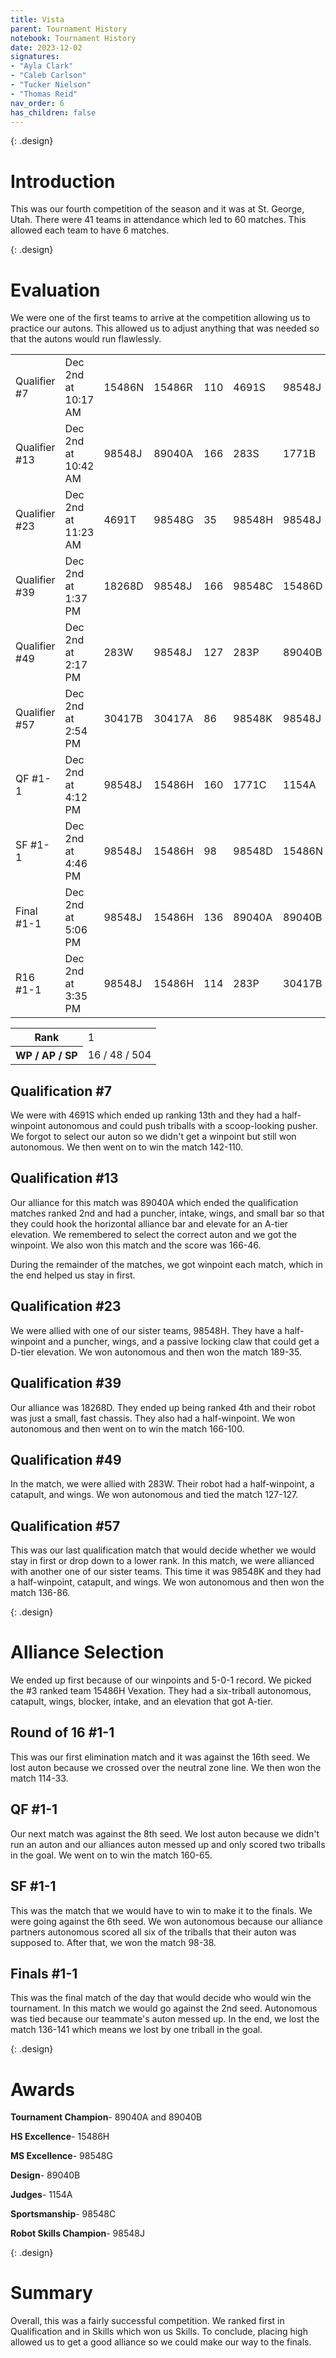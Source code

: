 ```yaml
---
title: Vista
parent: Tournament History
notebook: Tournament History
date: 2023-12-02
signatures:
- "Ayla Clark"
- "Caleb Carlson"
- "Tucker Nielson"
- "Thomas Reid"
nav_order: 6
has_children: false
---
```


{: .design}
# Introduction

This was our fourth competition of the season and it was at St. George, Utah. There were 41 teams in attendance which led to 60 matches. This allowed each team to have 6 matches.

{: .design}
# Evaluation

We were one of the first teams to arrive at the competition allowing us to practice our autons. This allowed us to adjust anything that was needed so that the autons would run flawlessly. 

<div class="card mb-3" data-v-002f5624=""><!----><table class="table table-hover match-results vrc-match-results"><tbody><tr class="match-result-blue" data-v-21f72818=""><td class="match-col" data-v-21f72818="">Qualifier #7</td><td data-v-21f72818="">Dec 2nd at 10:17 AM</td><td class="red-team" data-v-21f72818="">15486N</td><td class="red-team" data-v-21f72818="">15486R</td><td class="red-team" data-v-21f72818="">110</td><td class="blue-team" data-v-21f72818="">4691S</td><td class="blue-team highlight" data-v-21f72818="">98548J</td><td class="blue-team" data-v-21f72818="">142</td></tr><tr class="match-result-red" data-v-21f72818=""><td class="match-col" data-v-21f72818="">Qualifier #13</td><td data-v-21f72818="">Dec 2nd at 10:42 AM</td><td class="red-team highlight" data-v-21f72818="">98548J</td><td class="red-team" data-v-21f72818="">89040A</td><td class="red-team" data-v-21f72818="">166</td><td class="blue-team" data-v-21f72818="">283S</td><td class="blue-team" data-v-21f72818="">1771B</td><td class="blue-team" data-v-21f72818="">46</td></tr><tr class="match-result-blue" data-v-21f72818=""><td class="match-col" data-v-21f72818="">Qualifier #23</td><td data-v-21f72818="">Dec 2nd at 11:23 AM</td><td class="red-team" data-v-21f72818="">4691T</td><td class="red-team" data-v-21f72818="">98548G</td><td class="red-team" data-v-21f72818="">35</td><td class="blue-team" data-v-21f72818="">98548H</td><td class="blue-team highlight" data-v-21f72818="">98548J</td><td class="blue-team" data-v-21f72818="">189</td></tr><tr class="match-result-red" data-v-21f72818=""><td class="match-col" data-v-21f72818="">Qualifier #39</td><td data-v-21f72818="">Dec 2nd at 1:37 PM</td><td class="red-team" data-v-21f72818="">18268D</td><td class="red-team highlight" data-v-21f72818="">98548J</td><td class="red-team" data-v-21f72818="">166</td><td class="blue-team" data-v-21f72818="">98548C</td><td class="blue-team" data-v-21f72818="">15486D</td><td class="blue-team" data-v-21f72818="">100</td></tr><tr class="match-result-tie" data-v-21f72818=""><td class="match-col" data-v-21f72818="">Qualifier #49</td><td data-v-21f72818="">Dec 2nd at 2:17 PM</td><td class="red-team" data-v-21f72818="">283W</td><td class="red-team highlight" data-v-21f72818="">98548J</td><td class="red-team" data-v-21f72818="">127</td><td class="blue-team" data-v-21f72818="">283P</td><td class="blue-team" data-v-21f72818="">89040B</td><td class="blue-team" data-v-21f72818="">127</td></tr><tr class="match-result-blue" data-v-21f72818=""><td class="match-col" data-v-21f72818="">Qualifier #57</td><td data-v-21f72818="">Dec 2nd at 2:54 PM</td><td class="red-team" data-v-21f72818="">30417B</td><td class="red-team" data-v-21f72818="">30417A</td><td class="red-team" data-v-21f72818="">86</td><td class="blue-team" data-v-21f72818="">98548K</td><td class="blue-team highlight" data-v-21f72818="">98548J</td><td class="blue-team" data-v-21f72818="">136</td></tr><tr class="match-result-red" data-v-21f72818=""><td class="match-col" data-v-21f72818="">QF #1-1</td><td data-v-21f72818="">Dec 2nd at 4:12 PM</td><td class="red-team highlight" data-v-21f72818="">98548J</td><td class="red-team" data-v-21f72818="">15486H</td><td class="red-team" data-v-21f72818="">160</td><td class="blue-team" data-v-21f72818="">1771C</td><td class="blue-team" data-v-21f72818="">1154A</td><td class="blue-team" data-v-21f72818="">65</td></tr><tr class="match-result-red" data-v-21f72818=""><td class="match-col" data-v-21f72818="">SF #1-1</td><td data-v-21f72818="">Dec 2nd at 4:46 PM</td><td class="red-team highlight" data-v-21f72818="">98548J</td><td class="red-team" data-v-21f72818="">15486H</td><td class="red-team" data-v-21f72818="">98</td><td class="blue-team" data-v-21f72818="">98548D</td><td class="blue-team" data-v-21f72818="">15486N</td><td class="blue-team" data-v-21f72818="">38</td></tr><tr class="match-result-blue" data-v-21f72818=""><td class="match-col" data-v-21f72818="">Final #1-1</td><td data-v-21f72818="">Dec 2nd at 5:06 PM</td><td class="red-team highlight" data-v-21f72818="">98548J</td><td class="red-team" data-v-21f72818="">15486H</td><td class="red-team" data-v-21f72818="">136</td><td class="blue-team" data-v-21f72818="">89040A</td><td class="blue-team" data-v-21f72818="">89040B</td><td class="blue-team" data-v-21f72818="">141</td></tr><tr class="match-result-red" data-v-21f72818=""><td class="match-col" data-v-21f72818="">R16 #1-1</td><td data-v-21f72818="">Dec 2nd at 3:35 PM</td><td class="red-team highlight" data-v-21f72818="">98548J</td><td class="red-team" data-v-21f72818="">15486H</td><td class="red-team" data-v-21f72818="">114</td><td class="blue-team" data-v-21f72818="">283P</td><td class="blue-team" data-v-21f72818="">30417B</td><td class="blue-team" data-v-21f72818="">33</td></tr></tbody></table><div class="card-footer"><div class="row"><div class="col-sm-6 col-sm-offset-6"><table class="table rank"><tbody><tr><th>Rank</th><td>1</td></tr><tr><th>WP / AP / SP</th><td>16 / 48 / 504</td></tr></tbody></table></div></div></div></div>


## Qualification #7 

We were with 4691S which ended up ranking 13th and they had a half-winpoint autonomous and could push triballs with a scoop-looking pusher. We forgot to select our auton so we didn't get a winpoint but still won autonomous. We then went on to win the match 142-110.


## Qualification #13 

Our alliance for this match was 89040A which ended the qualification matches ranked 2nd and had a puncher, intake, wings, and small bar so that they could hook the horizontal alliance bar and elevate for an A-tier elevation. We remembered to select the correct auton and we got the winpoint. We also won this match and the score was 166-46. 

During the remainder of the matches, we got winpoint each match, which in the end helped us stay in first. 


## Qualification #23

We were allied with one of our sister teams, 98548H. They have a half-winpoint and a puncher, wings, and a passive locking claw that could get a D-tier elevation. We won autonomous and then won the match 189-35. 


## Qualification #39

Our alliance was 18268D. They ended up being ranked 4th and their robot was just a small, fast chassis. They also had a half-winpoint. We won autonomous and then went on to win the match 166-100.


## Qualification #49

In the match, we were allied with 283W. Their robot had a half-winpoint, a catapult, and wings. We won autonomous and tied the match 127-127.


## Qualification #57

This was our last qualification match that would decide whether we would stay in first or drop down to a lower rank. In this match, we were allianced with another one of our sister teams. This time it was 98548K and they had a half-winpoint, catapult, and wings. We won autonomous and then won the match 136-86.

{: .design}
# Alliance Selection

We ended up first because of our winpoints and 5-0-1 record. We picked the #3 ranked team 15486H Vexation. They had a six-triball autonomous, catapult, wings, blocker, intake, and an elevation that got A-tier.


## Round of 16 #1-1

This was our first elimination match and it was against the 16th seed. We lost auton because we crossed over the neutral zone line. We then won the match 114-33.


## QF #1-1

Our next match was against the 8th seed. We lost auton because we didn't run an auton and our alliances auton messed up and only scored two triballs in the goal. We went on to win the match 160-65.


## SF #1-1

This was the match that we would have to win to make it to the finals. We were going against the 6th seed. We won autonomous because our alliance partners autonomous scored all six of the triballs that their auton was supposed to. After that, we won the match 98-38.


## Finals #1-1

This was the final match of the day that would decide who would win the tournament. In this match we would go against the 2nd seed. Autonomous was tied because our teammate's auton messed up. In the end, we lost the match 136-141 which means we lost by one triball in the goal.

{: .design}
# Awards

**Tournament Champion**-    89040A and 89040B

**HS Excellence**-  15486H

**MS Excellence**-  98548G

**Design**- 89040B

**Judges**- 1154A

**Sportsmanship**-  98548C

**Robot Skills Champion**-  98548J

{: .design}
# Summary

Overall, this was a fairly successful competition. We ranked first in Qualification and in Skills which won us Skills. To conclude, placing high allowed us to get a good alliance so we could make our way to the finals. 